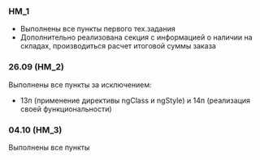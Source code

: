 ### HM_1

- Выполнены все пункты первого тех.задания
- Дополнительно реализована секция с информацией о наличии на складах, производиться расчет итоговой суммы заказа

### 26.09 (HM_2)
Выполнены все пункты за исключением: 
- 13п (применение директивы ngClass и ngStyle) и 14п (реализация своей функциональности)

### 04.10 (HM_3)
Выполнены все пункты
